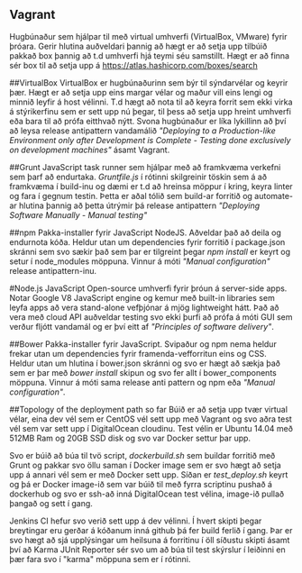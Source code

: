 ## Vagrant
Hugbúnaður sem hjálpar til með virtual umhverfi (VirtualBox, VMware) fyrir þróara. Gerir hlutina auðveldari þannig að hægt er að setja upp tilbúið pakkað box þannig að t.d umhverfi hjá teymi séu samstillt. Hægt er að finna sér box til að setja upp á https://atlas.hashicorp.com/boxes/search 

##VirtualBox
VirtualBox er hugbúnaðurinn sem býr til sýndarvélar og keyrir þær. Hægt er að setja upp eins margar vélar og maður vill eins lengi og minnið leyfir á host vélinni. T.d hægt að nota til að keyra forrit sem ekki virka á stýrikerfinu sem er sett upp nú þegar, til þess að setja upp hreint umhverfi eða bara til að prófa eitthvað nýtt. Svona hugbúnaður er líka lykillinn að því að leysa release antipattern vandamálið *"Deploying to a Production-like Environment only after Development is Complete - Testing done exclusively on development machines"* ásamt Vagrant.


##Grunt
JavaScript task runner sem hjálpar með að framkvæma verkefni sem þarf að endurtaka. *Gruntfile.js* í rótinni skilgreinir töskin sem á að framkvæma í build-inu og dæmi er t.d að hreinsa möppur í kring, keyra linter og fara í gegnum testin. Þetta er aðal tólið sem build-ar forritið og automate-ar hlutina þannig að þetta útrýmir þá release antipattern *"Deploying Software Manually - Manual testing"*

##npm
Pakka-installer fyrir JavaScript NodeJS. Aðveldar það að deila og endurnota kóða. Heldur utan um dependencies fyrir forritið í package.json skránni sem svo sækir það sem þar er tilgreint þegar *npm install* er keyrt og setur í node_modules möppuna. Vinnur á móti *"Manual configuration"* release antipattern-inu.

#Node.js
JavaScript Open-source umhverfi fyrir þróun á server-side apps. Notar Google V8 JavaScript engine og kemur með built-in libraries sem leyfa apps að vera stand-alone vefþjónar á mjög lightweight hátt. Það að vera með cloud API auðveldar testing svo ekki þurfi að prófa á móti GUI sem verður fljótt vandamál og er því eitt af *"Principles of software delivery"*.

##Bower
Pakka-installer fyrir JavaScript. Svipaður og npm nema heldur frekar utan um dependencies fyrir framenda-vefforritun eins og CSS. Heldur utan um hlutina í bower.json skránni og svo er hægt að sækja það sem er þar með *bower install* skipun og svo fer allt í bower_components möppuna. Vinnur á móti sama release anti pattern og npm eða *"Manual configuration"*.

##Topology of the deployment path so far
Búið er að setja upp tvær virtual vélar, eina dev vél sem er CentOS vél sett upp með Vagrant og svo aðra test vél sem var sett upp í DigitalOcean cloudinu. Test vélin er Ubuntu 14.04 með 512MB Ram og 20GB SSD disk og svo var Docker settur þar upp.

Svo er búið að búa til tvö script, *dockerbuild.sh* sem buildar forritið með Grunt og pakkar svo öllu saman í Docker image sem er svo hægt að setja upp á annari vél sem er með Docker sett upp. Síðan er *test_deploy.sh* keyrt og þá er Docker image-ið sem var búið til með fyrra scriptinu pushað á dockerhub og svo er ssh-að inná DigitalOcean test vélina, image-ið pullað þangað og sett í gang.

Jenkins CI hefur svo verið sett upp á dev vélinni. Í hvert skipti þegar breytingar eru gerðar á kóðanum inná github þá fer build ferlið í gang. Þar er svo hægt að sjá upplýsingar um heilsuna á forritinu í öll síðustu skipti ásamt því að Karma JUnit Reporter sér svo um að búa til test skýrslur í leiðinni en þær fara svo í "karma" möppuna sem er í rótinni.
